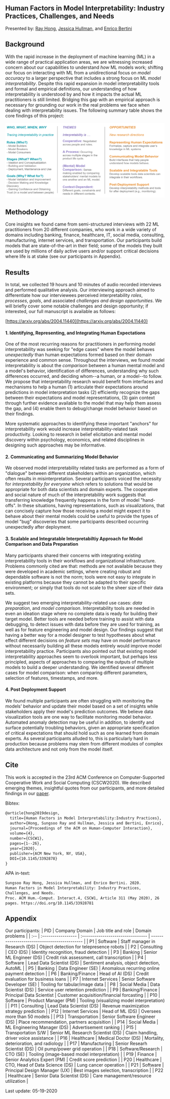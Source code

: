 ## Human Factors in Model Interpretability: Industry Practices, Challenges, and Needs

Presented by: [Ray Hong](http://www.rayhong.net), [Jessica Hullman](http://users.eecs.northwestern.edu/~jhullman/), and [Enrico Bertini](http://enrico.bertini.io/)

## Background

With the rapid increase in the deployment of machine learning (ML) in a wide range of practical application areas, we are witnessing increased concern about our capabilities to understand _how_ ML models work; shifting our focus on interacting with ML from a unidirectional focus on _model accuracy_ to a larger perspective that includes a strong focus on ML _model interpretability_. Despite this rapid expansion in model interpretability tools and formal and empirical definitions, our understanding of how interpretability is understood by and how it impacts the actual ML practitioners is still limited. Bridging this gap with an empirical approach is necessary for grounding our work in the real problems we face when dealing with interpretability issues. The following summary table shows the core findings of this project:

<img src="/img/board.png" class="inline"/>

## Methodology

Core insights we found came from semi-structured interviews with 22 ML practitioners from 20 different companies, who work in a wide variety of domains including banking, finance, healthcare, IT, social media, consulting, manufacturing, internet services, and transportation. Our participants build models that are state-of-the-art in their field; some of the models they built are used by millions of daily active users and/or support critical decisions where life is at stake (see our participants in Appendix).

## Results

In total, we collected 19 hours and 10 minutes of audio recorded interviews and performed qualitative analysis. Our interviewing approach aimed to differentiate how our interviewees perceived interpretability _roles_, _processes_, _goals_, and associated _challenges and design opportunities_. We will briefly cover some notable challenges and design opportunity; if interested, our full manuscript is available as follows:

[https://arxiv.org/abs/2004.11440](https://arxiv.org/abs/2004.11440)

#### 1. Identifying, Representing, and Integrating Human Expectations

One of the most recurring reasons for practitioners in performing model interpretability was seeking for "edge cases" where the model behaves _unexpectedly_ than human expectations formed based on their domain experience and common sense. Throughout the interviews, we found model interpretability is about the _comparison_ between a human mental model and a model's behavior, identification of differences, understanding why such differences occurred, and deciding whom--a human, or a model--to follow. We propose that interpretability research would benefit from interfaces and mechanisms to help a human (1) articulate their expectations around predictions in model interpretation tasks (2) efficiently recognize the gaps between their expectations and model representations, (3) gain context through further evidence available to the model that may help them assess the gap, and (4) enable them to debug/change model behavior based on their findings.

More systematic approaches to identifying these important "anchors" for interpretability work would increase interpretability-related task productivity. Looking to research in belief elicitation and mental model discovery within psychology, economics, and related disciplines in designing such approaches may be informative.

#### 2. Communicating and Summarizing Model Behavior

We observed model interpretability related tasks are performed as a form of "dialogue" between different stakeholders within an organization, which often results in misinterpretation. Several participants voiced the necessity for _interpretability for everyone_ which refers to solutions that would be appropriate for both data scientists and domain experts. The cooperative and social nature of much of the interpretability work suggests that transferring knowledge frequently happens in the form of model "hand-offs". In these situations, having representations, such as visualizations, that can concisely capture how those receiving a model might expect it to behave about their mental models could be useful to provide the types of model "bug" discoveries that some participants described occurring unexpectedly after deployment.

#### 3. Scalable and Integratable Interpretabiltiy Approach for Model Comparison and Data Preparation

Many participants shared their concerns with integrating existing interpretability tools in their workflows and organizational infrastructure. Problems commonly cited are that: methods are not available because they were developed in academic settings, where creating robust and dependable software is not the norm; tools were not easy to integrate in existing platforms because they cannot be adapted to their specific environment; or simply that tools do not scale to the sheer size of their data sets.

We suggest two emerging interpretability-related use cases: _data preparation_, and _model comparison_. Interpretability tools are needed in even an ideation stage where no complete data is ready for building their target model. Better tools are needed before training to assist with data debugging, to detect issues with data before they are used for training, as well as for feature engineering and model design. Our findings suggest that having a better way for a model designer to test hypotheses about what effect different decisions on _feature sets_ may have on model performance without necessarily building all these models entirely would improve model interpretability practice. Participants also pointed out that existing model interpretability approaches seem to overlook important, but perhaps less principled, aspects of approaches to comparing the outputs of multiple models to build a deeper understanding. We identified several different cases for model comparison: when comparing different parameters, selection of features, timestamps, and more.

#### 4. Post Deployment Support

We found multiple participants are often struggling with monitoring the models' behavior and update their model based on a set of insights while stakeholders apply their model's prediction outcomes. We believe data visualization tools are one way to facilitate monitoring model behavior. Automated anomaly detection may be useful in addition, to identify and surface potentially troubling behaviors, given an appropriate specification of critical expectations that should hold such as one learned from domain experts. As several participants alluded to, this is particularly hard in production because problems may stem from different modules of complex data architecture and not only from the model itself.

## Cite

This work is accepted in the 23rd ACM Conference on Computer-Supported Cooperative Work and Social Computing (CSCW2020). We described emerging themes, insightful quotes from our participants, and more detailed findings in our [paper](https://arxiv.org/abs/2004.11440).

Bibtex:

```
@article{hong2019design,
  title={Human Factors in Model Interpretability:Industry Practices},
  author={Hong, Sungsoo Ray and Hullman, Jessica and Bertini, Enrico},
  journal={Proceedings of the ACM on Human-Computer Interaction},
  volume={4},
  number={CSCW1},
  pages={1--26},
  year={2020},
  publisher={ACM New York, NY, USA},
  DOI={10.1145/3392878}
}
```

APA in-text:

```
Sungsoo Ray Hong, Jessica Hullman, and Enrico Bertini. 2020.
Human Factors in Model Interpretability: Industry Practices, Challenges, and Needs.
Proc. ACM Hum.-Comput. Interact.4, CSCW1, Article 311 (May 2020), 26 pages. https://doi.org/10.1145/33928781
```

## Appendix 
Our participants:
| PID | Company Domain     | Job title and role                | Domain problems                              |
| :-- | :----------------- | :-------------------------------- | -------------------------------------------- |
| P1  | Software           | Staff manager in Research (DS)    | Object detection for telepresence robots     |
| P2  | Consulting         | CEO (DS)                          | Identity recognition, fraud detection        |
| P3  | Banking            | Senior ML Engineer (DS)           | Credit risk assessment, call transcription   |
| P4  | Software           | Lead Data Scientist (DS)          | Sentiment analysis, object detection, AutoML |
| P5  | Banking            | Data Engineer (SE)                | Anomalous recurring online payment detection |
| P6  | Banking/Finance    | Head of AI (DS)                   | Credit evaluation for business loans         |
| P7  | Internet Services  | Senior Software Developer (SE)    | Tooling for tabular/image data               |
| P8  | Social Media       | Data Scientist (DS)               | Service user retention prediction            |
| P9  | Banking/Finance    | Principal Data Scientist          | Customer acquisition/financial forcasting    |
| P10 | Software           | Product Manager (PM)              | Tooling (visualizing model interpretation)   |
| P11 | Consulting         | Lead Data Scientist (DS)          | Revenue maximization strategy prediction     |
| P12 | Internet Services  | Head of ML (DS)                   | Oversees more than 50 models                 |
| P13 | Transportation     | Senior Software Engineer (DS)     | Place recommendation, partners acquisition   |
| P14 | Social Media       | ML Engineering Manager (DS)       | Advertisement ranking                        |
| P15 | Transportation S/W | Senior ML Research Scientist (DS) | Claim handling, driver voice assistance      |
| P16 | Healthcare         | Medical Doctor (DS)               | Mortality, deterioration, and radiology      |
| P17 | Manufacturing      | Senior Researh Scientist (DS)     | Oil pump/power grid operation                |
| P18 | Software/Research  | CTO (SE)                          | Tooling (image-based model interpretation)   |
| P19 | Finance            | Senior Analytics Expert (PM)      | Credit score prediction                      |
| P20 | Healthcare         | CTO, Head of Data Science (DS)    | Lung cancer operation                        |
| P21 | Software           | Principal Design Manager (UX)     | Best images selection, transcription         |
| P22 | Healthcare         | Senior Data Scientist (DS)        | Care management/resource utilization         |

Last update: 05-19-2020
